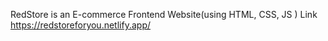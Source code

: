 RedStore is an E-commerce Frontend Website(using HTML, CSS, JS )
Link https://redstoreforyou.netlify.app/

